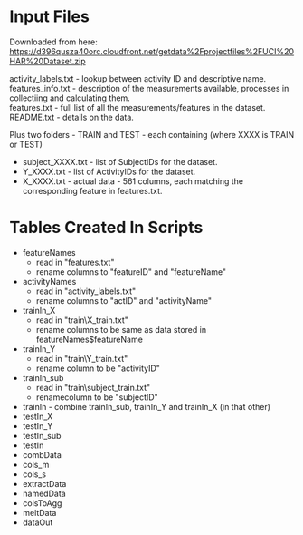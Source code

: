 

# Input Files 

Downloaded from here:  
https://d396qusza40orc.cloudfront.net/getdata%2Fprojectfiles%2FUCI%20HAR%20Dataset.zip  

activity_labels.txt - lookup between activity ID and descriptive name.  
features_info.txt - description of the measurements available, processes in collectiing and calculating them.  
features.txt - full list of all the measurements/features in the dataset.  
README.txt - details on the data.  

Plus two folders - TRAIN and TEST - each containing (where XXXX is TRAIN or TEST)  

* subject_XXXX.txt - list of SubjectIDs for the dataset.  
* Y_XXXX.txt - list of ActivityIDs for the dataset.  
* X_XXXX.txt - actual data - 561 columns, each matching the corresponding feature in features.txt.   

# Tables Created In Scripts

* featureNames 
  + read in "features.txt"
  + rename columns to "featureID" and "featureName"
* activityNames
  + read in "activity_labels.txt"
  + rename columns to "actID" and "activityName"
* trainIn_X 
  + read in "train\X_train.txt"
  + rename columns to be same as data stored in featureNames$featureName
* trainIn_Y
  + read in "train\Y_train.txt"
  + rename column to be "activityID"
* trainIn_sub
  + read in "train\subject_train.txt"
  + renamecolumn to be "subjectID"
* trainIn - combine trainIn_sub, trainIn_Y and trainIn_X (in that other)
* testIn_X
* testIn_Y
* testIn_sub
* testIn
* combData
* cols_m
* cols_s
* extractData
* namedData
* colsToAgg
* meltData
* dataOut
